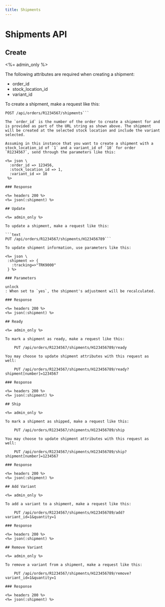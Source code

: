 ```yaml
---
title: Shipments
---
```


# Shipments API

## Create

<%= admin_only %>

The following attributes are required when creating a shipment:

- order_id
- stock_location_id
- variant_id

To create a shipment, make a request like this:

```text
POST /api/orders/R1234567/shipments```

The `order_id` is the number of the order to create a shipment for and is provided as part of the URL string as shown above. The shipment will be created at the selected stock location and include the variant selected.

Assuming in this instance that you want to create a shipment with a stock_location_id of `1` and a variant_id of `10` for order `R1234567`, send through the parameters like this:

<%= json \
  :order_id => 123456,
  :stock_location_id => 1,
  :variant_id => 10
 %>

### Response

<%= headers 200 %>
<%= json(:shipment) %>

## Update

<%= admin_only %>

To update a shipment, make a request like this:

```text
PUT /api/orders/R1234567/shipments/H123456789```

To update shipment information, use parameters like this:

<%= json \
 :shipment => {
   :tracking=>"TRK9000"
 } %>

### Parameters

unlock
: When set to `yes`, the shipment's adjustment will be recalculated.

### Response

<%= headers 200 %>
<%= json(:shipment) %>

## Ready

<%= admin_only %>

To mark a shipment as ready, make a request like this:

    PUT /api/orders/R1234567/shipments/H123456789/ready

You may choose to update shipment attributes with this request as well:

    PUT /api/orders/R1234567/shipments/H123456789/ready?shipment[number]=1234567

### Response

<%= headers 200 %>
<%= json(:shipment) %>

## Ship

<%= admin_only %>

To mark a shipment as shipped, make a request like this:

    PUT /api/orders/R1234567/shipments/H123456789/ship

You may choose to update shipment attributes with this request as well:

    PUT /api/orders/R1234567/shipments/H123456789/ship?shipment[number]=1234567

### Response

<%= headers 200 %>
<%= json(:shipment) %>

## Add Variant

<%= admin_only %>

To add a variant to a shipment, make a request like this:

    PUT /api/orders/R1234567/shipments/H123456789/add?variant_id=1&quantity=1

### Response

<%= headers 200 %>
<%= json(:shipment) %>

## Remove Variant

<%= admin_only %>

To remove a variant from a shipment, make a request like this:

    PUT /api/orders/R1234567/shipments/H123456789/remove?variant_id=1&quantity=1

### Response

<%= headers 200 %>
<%= json(:shipment) %>
